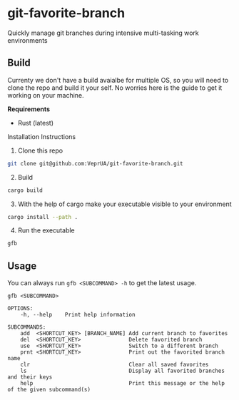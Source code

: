 # git-favorite-branch

Quickly manage git branches during intensive multi-tasking work environments

## Build

Currenty we don't have a build avaialbe for multiple OS, so you will need to clone the repo and build it your self. No worries here is the guide to get it working on your machine.

**Requirements**

- Rust (latest)

Installation Instructions

1. Clone this repo

```bash
git clone git@github.com:VeprUA/git-favorite-branch.git
```

2. Build
```bash
cargo build
```

3. With the help of cargo make your executable visible to your environment

```bash
cargo install --path .
```

4. Run the executable

```bash
gfb
```

## Usage

You can always run `gfb <SUBCOMMAND> -h` to get the latest usage.

```
gfb <SUBCOMMAND>

OPTIONS:
    -h, --help    Print help information

SUBCOMMANDS:
    add  <SHORTCUT_KEY> [BRANCH_NAME] Add current branch to favorites
    del  <SHORTCUT_KEY>               Delete favorited branch
    use  <SHORTCUT_KEY>               Switch to a different branch
    prnt <SHORTCUT_KEY>               Print out the favorited branch name
    clr                               Clear all saved favorites
    ls                                Display all favorited branches and their keys
    help                              Print this message or the help of the given subcommand(s)
```
